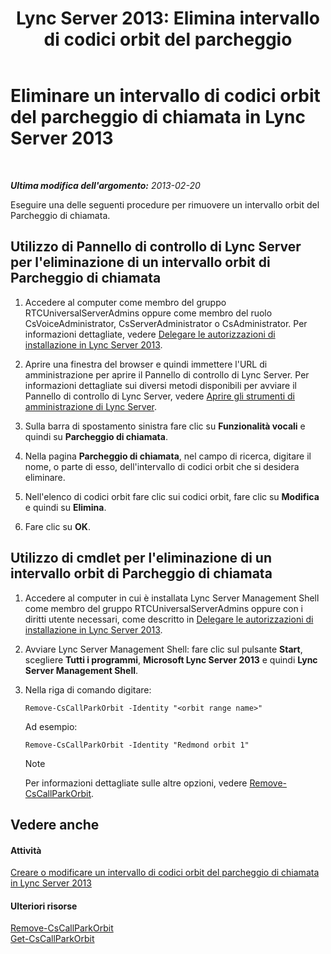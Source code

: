 ﻿---
title: "Lync Server 2013: Elimina intervallo di codici orbit del parcheggio"
TOCTitle: "Lync Server 2013: Elimina intervallo di codici orbit del parcheggio"
ms:assetid: 85e9f916-062d-450d-ac0a-aeaefc0f7cdc
ms:mtpsurl: https://technet.microsoft.com/it-it/library/Gg182546(v=OCS.15)
ms:contentKeyID: 49301208
ms.date: 08/24/2015
mtps_version: v=OCS.15
ms.translationtype: HT
---

# Eliminare un intervallo di codici orbit del parcheggio di chiamata in Lync Server 2013

 

_**Ultima modifica dell'argomento:** 2013-02-20_

Eseguire una delle seguenti procedure per rimuovere un intervallo orbit del Parcheggio di chiamata.

## Utilizzo di Pannello di controllo di Lync Server per l'eliminazione di un intervallo orbit di Parcheggio di chiamata

1.  Accedere al computer come membro del gruppo RTCUniversalServerAdmins oppure come membro del ruolo CsVoiceAdministrator, CsServerAdministrator o CsAdministrator. Per informazioni dettagliate, vedere [Delegare le autorizzazioni di installazione in Lync Server 2013](lync-server-2013-delegate-setup-permissions.md).

2.  Aprire una finestra del browser e quindi immettere l'URL di amministrazione per aprire il Pannello di controllo di Lync Server. Per informazioni dettagliate sui diversi metodi disponibili per avviare il Pannello di controllo di Lync Server, vedere [Aprire gli strumenti di amministrazione di Lync Server](lync-server-2013-open-lync-server-administrative-tools.md).

3.  Sulla barra di spostamento sinistra fare clic su **Funzionalità vocali** e quindi su **Parcheggio di chiamata**.

4.  Nella pagina **Parcheggio di chiamata**, nel campo di ricerca, digitare il nome, o parte di esso, dell'intervallo di codici orbit che si desidera eliminare.

5.  Nell'elenco di codici orbit fare clic sui codici orbit, fare clic su **Modifica** e quindi su **Elimina**.

6.  Fare clic su **OK**.

## Utilizzo di cmdlet per l'eliminazione di un intervallo orbit di Parcheggio di chiamata

1.  Accedere al computer in cui è installata Lync Server Management Shell come membro del gruppo RTCUniversalServerAdmins oppure con i diritti utente necessari, come descritto in [Delegare le autorizzazioni di installazione in Lync Server 2013](lync-server-2013-delegate-setup-permissions.md).

2.  Avviare Lync Server Management Shell: fare clic sul pulsante **Start**, scegliere **Tutti i programmi**, **Microsoft Lync Server 2013** e quindi **Lync Server Management Shell**.

3.  Nella riga di comando digitare:
    
        Remove-CsCallParkOrbit -Identity "<orbit range name>" 
    
    Ad esempio:
    
        Remove-CsCallParkOrbit -Identity "Redmond orbit 1"
    

    > [!NOTE]
    > Per informazioni dettagliate sulle altre opzioni, vedere <A href="https://docs.microsoft.com/en-us/powershell/module/skype/Remove-CsCallParkOrbit">Remove-CsCallParkOrbit</A>.



## Vedere anche

#### Attività

[Creare o modificare un intervallo di codici orbit del parcheggio di chiamata in Lync Server 2013](lync-server-2013-create-or-modify-a-call-park-orbit-range.md)  

#### Ulteriori risorse

[Remove-CsCallParkOrbit](https://docs.microsoft.com/en-us/powershell/module/skype/Remove-CsCallParkOrbit)  
[Get-CsCallParkOrbit](https://docs.microsoft.com/en-us/powershell/module/skype/Get-CsCallParkOrbit)

